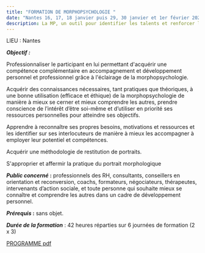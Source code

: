 ```yaml
---
title: "FORMATION DE MORPHOPSYCHOLOGIE "
date: "Nantes 16, 17, 18 janvier puis 29, 30 janvier et 1er février 2025 "
description: La MP, un outil pour identifier les talents et renforcer les aptitudes
---
```

LIEU : Nantes

***Objectif :***

Professionnaliser le participant en lui permettant d'acquérir une compétence complémentaire en accompagnement et développement personnel et professionnel grâce à l'éclairage de la morphopsychologie.

Acquérir des connaissances nécessaires, tant pratiques que théoriques, à une bonne utilisation (efficace et éthique) de la morphopsychologie de manière à mieux se cerner et mieux comprendre les autres, prendre conscience de l’intérêt d’être soi-même et d’utiliser en priorité ses ressources personnelles pour atteindre ses objectifs.

Apprendre à reconnaître ses propres besoins, motivations et ressources et les identifier sur ses interlocuteurs de manière à mieux les accompagner à employer leur potentiel et compétences.

Acquérir une méthodologie de restitution de portraits.

S'approprier et affermir la pratique du portrait morphologique

***Public concerné* :** professionnels des RH, consultants, conseillers en orientation et reconversion, coachs, formateurs, négociateurs, thérapeutes, intervenants d’action sociale, et toute personne qui souhaite mieux se connaître et comprendre les autres dans un cadre de développement personnel.

***Prérequis* :** sans objet.

***Durée de la formation*** : 42 heures réparties sur 6 journées de formation (2 x 3)

[PROGRAMME pdf](img/PROGRAMME_de_formation_Morphopsychologie_Nantes_01_02_2025.pdf)
